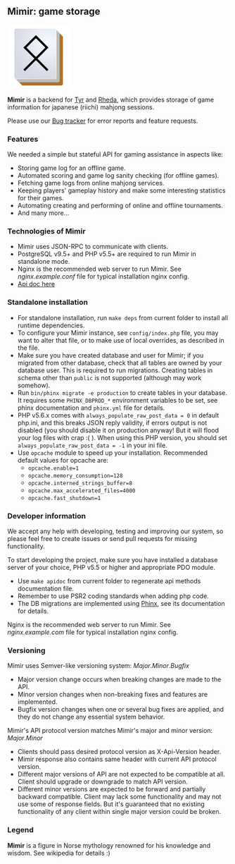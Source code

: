 ## Mimir: game storage

![Mimir](www/mimirhires.png?raw=true "Mimir")

**Mimir** is a backend for [Tyr](https://github.com/MahjongPantheon/pantheon/tree/master/Tyr) and 
[Rheda](https://github.com/MahjongPantheon/pantheon/tree/master/Rheda), which provides storage of game 
information for japanese (riichi) mahjong sessions. 

Please use our [Bug tracker](https://pantheon.myjetbrains.com/youtrack/issues/MIMIR) for error reports
and feature requests.

### Features

We needed a simple but stateful API for gaming assistance in aspects like:
- Storing game log for an offline game.
- Automated scoring and game log sanity checking (for offline games).
- Fetching game logs from online mahjong services.
- Keeping players' gameplay history and make some interesting statistics for their games.
- Automating creating and performing of online and offline tournaments.
- And many more...

### Technologies of Mimir

- Mimir uses JSON-RPC to communicate with clients.
- PostgreSQL v9.5+ and PHP v5.5+ are required to run Mimir in standalone mode.
- Nginx is the recommended web server to run Mimir. See *nginx.example.conf* file for typical installation nginx config.
- [Api doc here](APIDOC.md)

### Standalone installation

- For standalone installation, run `make deps` from current folder to install all runtime dependencies.
- To configure your Mimir instance, see `config/index.php` file, you may want to alter that file, or to make use of
local overrides, as described in the file.
- Make sure you have created database and user for Mimir; if you migrated from other database, check that all tables
are owned by your database user. This is required to run migrations. Creating tables in schema other than `public` is
not supported (although may work somehow).
- Run `bin/phinx migrate -e production` to create tables in your database. It requires some `PHINX_DBPROD_*` environment
variables to be set, see phinx documentation and `phinx.yml` file for details.
- PHP v5.6.x comes with `always_populate_raw_post_data = 0` in default php.ini, and this breaks JSON reply validity, 
if errors output is not disabled (you should disable it on production anyway! But it will flood your log files with 
crap :( ). When using this PHP version, you should set `always_populate_raw_post_data = -1` in your ini file.
- Use `opcache` module to speed up your installation. Recommended default values for opcache are:
    - `opcache.enable=1`
    - `opcache.memory_consumption=128`
    - `opcache.interned_strings_buffer=8`
    - `opcache.max_accelerated_files=4000`
    - `opcache.fast_shutdown=1`  
### Developer information

We accept any help with developing, testing and improving our system, so please feel free to create issues or send 
pull requests for missing functionality.

To start developing the project, make sure you have installed a database server of your choice, PHP v5.5 or higher 
and appropriate PDO module.
- Use `make apidoc` from current folder to regenerate api methods documentation file.
- Remember to use PSR2 coding standards when adding php code.
- The DB migrations are implemented using [Phinx](http://docs.phinx.org), see its documentation for details.

Nginx is the recommended web server to run Mimir. See *nginx.example.com* file for typical installation nginx config.

### Versioning

Mimir uses Semver-like versioning system: *Major*.*Minor*.*Bugfix*
- Major version change occurs when breaking changes are made to the API. 
- Minor version changes when non-breaking fixes and features are implemented.  
- Bugfix version changes when one or several bug fixes are applied, and they do not change any essential system behavior.

Mimir's API protocol version matches Mimir's major and minor version: *Major*.*Minor*
- Clients should pass desired protocol version as X-Api-Version header.
- Mimir response also contains same header with current API protocol version.
- Different major versions of API are not expected to be compatible at all. Client should upgrade or downgrade to match 
API version.
- Different minor versions are expected to be forward and partially backward compatible. Client may lack some 
functionality and may not use some of response fields. But it's guaranteed that no existing functionality of any 
client within single major version could be broken.

### Legend

**Mimir** is a figure in Norse mythology renowned for his knowledge and wisdom. See wikipedia for details :)

